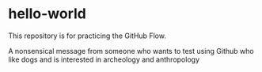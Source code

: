 # hello-world
This repository is for practicing the GitHub Flow.

A nonsensical message from someone who wants to test using Github who like dogs and is interested in archeology and anthropology
